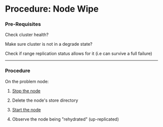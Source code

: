 

# Procedure: Node Wipe

### Pre-Requisites

Check cluster health?

Make sure cluster is not in a degrade state?

Check if range replication status allows for it (i.e can survive a full failure) 



------

### Procedure

On the problem node:

1. [Stop the node](../routine-maintenance/node-start-stop.md)
2. Delete the node's store directory

3. [Start the node](../routine-maintenance/node-start-stop.md)
4. Observe the node being "rehydrated" (up-replicated)


